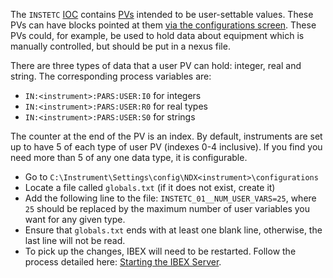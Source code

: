 The `INSTETC` [IOC](https://github.com/ISISComputingGroup/ibex_user_manual/wiki/Start-and-Stop-IOCs) contains [PVs](https://github.com/ISISComputingGroup/ibex_user_manual/wiki/Process-Variables) intended to be user-settable values. These PVs can have blocks pointed at them [via the configurations screen](https://github.com/ISISComputingGroup/ibex_user_manual/wiki/Create-and-Manage-Configurations#blocks-tab). These PVs could, for example, be used to hold data about equipment which is manually controlled, but should be put in a nexus file.

There are three types of data that a user PV can hold: integer, real and string. The corresponding process variables are:
- `IN:<instrument>:PARS:USER:I0` for integers
- `IN:<instrument>:PARS:USER:R0` for real types
- `IN:<instrument>:PARS:USER:S0` for strings

The counter at the end of the PV is an index. By default, instruments are set up to have 5 of each type of user PV (indexes 0-4 inclusive). If you find you need more than 5 of any one data type, it is configurable.
- Go to `C:\Instrument\Settings\config\NDX<instrument>\configurations`
- Locate a file called `globals.txt` (if it does not exist, create it)
- Add the following line to the file: `INSTETC_01__NUM_USER_VARS=25`, where `25` should be replaced by the maximum number of user variables you want for any given type.
- Ensure that `globals.txt` ends with at least one blank line, otherwise, the last line will not be read.
- To pick up the changes, IBEX will need to be restarted. Follow the process detailed here: [Starting the IBEX Server](https://github.com/ISISComputingGroup/ibex_user_manual/wiki/Starting-And-Stopping-IBEX#starting-ibex-server).